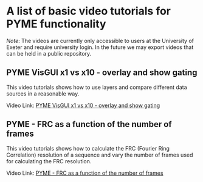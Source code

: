 # A list of basic video tutorials for PYME functionality

*Note*: The videos are currently only accessible to users at the University of Exeter and require university login. In the future we may export videos that can be held in a public repository.

## PYME VisGUI x1 vs x10 - overlay and show gating

This video tutorials shows how to use layers and compare different data sources in a reasonable way.

Video Link: [PYME VisGUI x1 vs x10 - overlay and show gating](https://recapexeter.cloud.panopto.eu/Panopto/Pages/Viewer.aspx?id=d7ed5d1e-6311-4e5c-be95-ab9b00a775b7)

## PYME - FRC as a function of the number of frames

This video tutorials shows how to calculate the FRC (Fourier Ring Correlation) resolution of a sequence and vary the number of frames used for calculating the FRC resolution.

Video Link: [PYME - FRC as a function of the number of frames](https://recapexeter.cloud.panopto.eu/Panopto/Pages/Viewer.aspx?id=3a5581ab-e081-4a00-968d-ab9c015cc42b)

